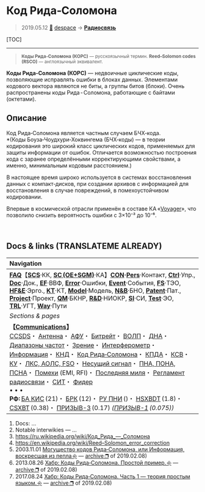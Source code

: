 # Код Рида‑Соломона
> 2019.05.12 [🚀](../index/index.md) [despace](index.md) → **[Радиосвязь](comms.md)**

[TOC]

---

> <small>**Коды Рида‑Соломона (КОРС)** — русскоязычный термин. **Reed–Solomon codes (RSCO)** — англоязычный эквивалент.</small>

**Коды Рида‑Соломона (КОРС)** — недвоичные циклические коды, позволяющие исправлять ошибки в блоках данных. Элементами кодового вектора являются не биты, а группы битов (блоки). Очень распространены коды Рида ‑ Соломона, работающие с байтами (октетами).



## Описание

Код Рида‑Соломона является частным случаем БЧХ‑кода.  
*(Коды Боуза‑Чоудхури‑Хоквингема (БЧХ‑коды) — в теории кодирования это широкий класс циклических кодов, применяемых для защиты информации от ошибок. Отличается возможностью построения кода с заранее определёнными корректирующими свойствами, а именно, минимальным кодовым расстоянием.)

В настоящее время широко используется в системах восстановления данных с компакт‑дисков, при создании архивов с информацией для восстановления в случае повреждений, в помехоустойчивом кодировании.

Впервые в космической отрасли применён в составе КА «[Voyager](voyager.md)», что позволило снизить вероятность ошибки с 3×10⁻³ до 10⁻⁶.



<p style="page-break-after:always"> </p>

## Docs & links (TRANSLATEME ALREADY)
|Navigation|
|:--|
|**[FAQ](faq.md)**【**[SCS](scs.md)**·КК, **[SC (OE+SGM)](sc.md)**·КА】**[CON](contact.md)·[Pers](person.md)**·Контакт, **[Ctrl](control.md)**·Упр., **[Doc](doc.md)**·Док., **[EF](ef.md)**·ВВФ, **[Error](error.md)**·Ошибки, **[Event](event.md)**·События, **[FS](fs.md)**·ТЭО, **[HF&E](hfe.md)**·Эрго., **[KT](kt.md)**·КТ, **[Model](model.md)**·Модель, **[N&B](nnb.md)**·БНО, **[Patent](патент.md)**·Пат., **[Project](project.md)**·Проект, **[QM](qm.md)**·БКНР, **[R&D](rnd.md)**·НИОКР, **[SI](si.md)**·СИ, **[Test](test.md)**·ЭО, **[TRL](trl.md)**·УГТ, **[Way](way.md)**·Пути|
|*Sections & pages*|
|**【[Communications](comms.md)】**<br> [CCSDS](ccsds.md)・ [Антенна](antenna.md)・ [АФУ](afdev.md)・ [Битрейт](bitrate.md)・ [ВОЛП](ofts.md)・ [ДНА](дна.md)・ [Диапазоны частот](rf.md)・ [Зрение](view.md)・ [Интерферометр](interferometer.md)・ [Информация](info.md)・ [КНД](directivity.md)・ [Код Рида‑Соломона](rsco.md)・ [КПДА](antenna_ap.md)・ [КСВ](swr.md)・ [КУ](ку.md)・ [ЛКС, АОЛС, FSO](fso.md)・ [Несущий сигнал](carrwave.md)・ [ПНА, ПОНА, ПСНА](devd.md)・ [Помехи](emi.md) (EMI, RFI)・ [Последняя миля](last_mile.md)・ [Регламент радиосвязи](rf.md)・ [СИТ](etedp.md)・ [Фидер](feeder.md) <br>• • •<br> **РФ:** [БА КИС](ба_кис.md) (21)・ [БРК](brk_lav.md) (12)・ [РУ ПНИ](ру_пни.md) ()・ [HSXBDT](hsxbdt.md) (1.8)・ [CSXBT](csxbt.md) (0.38)・ [ПРИЗЫВ-3](prizyv_3.md) (0.17) *([ПРИЗЫВ-1](prizyv_1.md) (0.075))*|

   1. Docs: …
   1. Notable interwikies — …
   1. <https://ru.wikipedia.org/wiki/Код_Рида_—_Соломона>
   1. <https://en.wikipedia.org/wiki/Reed–Solomon_error_correction>
   1. 2003.11.01 [Могущество кодов Рида‑Соломона, или Информация, воскресшая из пепла ⎆](http://samag.ru/archive/article/173) — [archive ❐](f/archive/20031101_1.pdf) of 2019.02.08)
   1. 2013.08.26 [Хабр: Коды Рида‑Соломона. Простой пример. ⎆](https://habr.com/ru/post/191418/) — [archive ❐](f/archive/20130826_1.pdf) of 2019.02.08)
   1. 2017.08.24 [Хабр: Коды Рида‑Соломона. Часть 1 — теория простым языком. ⎆](https://habr.com/ru/company/yadro/blog/336286/) — [archive ❐](f/archive/20170824_1.pdf) of 2019.02.08)
